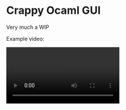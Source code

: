 Crappy Ocaml GUI
================

Very much a WIP

Example video:

![Simple File Browser](videos/filebrowser-1.mp4)
